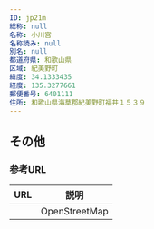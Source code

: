 ```yaml
---
ID: jp21m
総称: null
名称: 小川宮
名称読み: null
別名: null
都道府県: 和歌山県
区域: 紀美野町
緯度: 34.1333435
経度: 135.3277661
郵便番号: 6401111
住所: 和歌山県海草郡紀美野町福井１５３９
---
```


## その他

### 参考URL

| URL | 説明          |
| --- | ------------- |
|     | OpenStreetMap |
